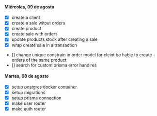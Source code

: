#### Miércoles, 09 de agosto
* [x] create a client
* [x] create a sale witout orders
* [x] create product
* [x] create sale with orders
* [x] update products stock after creating a sale
* [x] wrap create sale in a transaction
* [] change unique constrain in order model for cleint be hable to create orders of the same product
* [] search for custom prisma error handlres

#### Martes, 08 de agosto 
* [x] setup postgres docker container
* [x] setup migrations
* [x] setup prisma connection
* [x] make user router
* [x] make auth router